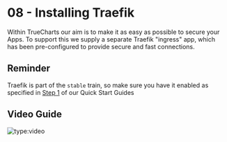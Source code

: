 # 08 - Installing Traefik

Within TrueCharts our aim is to make it as easy as possible to secure your Apps. To support this we supply a separate Traefik "ingress" app, which has been pre-configured to provide secure and fast connections.

## Reminder

Traefik is part of the `stable` train, so make sure you have it enabled as specified in [Step 1](https://truecharts.org/manual/Quick-Start%20Guides/01-Adding-TrueCharts/) of our Quick Start Guides

## Video Guide

![type:video](https://www.youtube.com/embed/bWNPfrKjawI)

